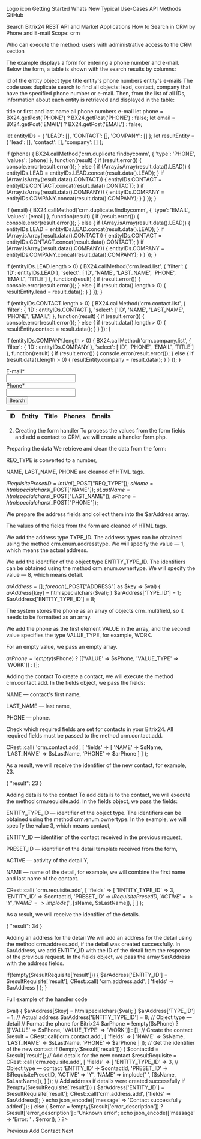 Logo icon
Getting Started
Whats New
Typical Use-Cases
API Methods
GitHub

Search
Bitrix24 REST API and Market Applications
How to Search in CRM by Phone and E-mail
Scope: crm

Who can execute the method: users with administrative access to the CRM section

The example displays a form for entering a phone number and e-mail. Below the form, a table is shown with the search results by columns:

id of the entity
object type
title
entity's phone numbers
entity's e-mails
The code uses duplicate search to find all objects: lead, contact, company that have the specified phone number or e-mail. Then, from the list of all IDs, information about each entity is retrieved and displayed in the table:

title or first and last name
all phone numbers
e-mail
let phone = BX24.getPost('PHONE') ? BX24.getPost('PHONE') : false;
let email = BX24.getPost('EMAIL') ? BX24.getPost('EMAIL') : false;

let entityIDs = {
    'LEAD': [],
    'CONTACT': [],
    'COMPANY': []
};
let resultEntity = {
    'lead': [],
    'contact': [],
    'company': []
};

if (phone) {
    BX24.callMethod('crm.duplicate.findbycomm', {
        'type': 'PHONE',
        'values': [phone]
    }, function(result) {
        if (result.error()) {
            console.error(result.error());
        } else {
            if (Array.isArray(result.data().LEAD)) {
                entityIDs.LEAD = entityIDs.LEAD.concat(result.data().LEAD);
            }
            if (Array.isArray(result.data().CONTACT)) {
                entityIDs.CONTACT = entityIDs.CONTACT.concat(result.data().CONTACT);
            }
            if (Array.isArray(result.data().COMPANY)) {
                entityIDs.COMPANY = entityIDs.COMPANY.concat(result.data().COMPANY);
            }
        }
    });
}

if (email) {
    BX24.callMethod('crm.duplicate.findbycomm', {
        'type': 'EMAIL',
        'values': [email]
    }, function(result) {
        if (result.error()) {
            console.error(result.error());
        } else {
            if (Array.isArray(result.data().LEAD)) {
                entityIDs.LEAD = entityIDs.LEAD.concat(result.data().LEAD);
            }
            if (Array.isArray(result.data().CONTACT)) {
                entityIDs.CONTACT = entityIDs.CONTACT.concat(result.data().CONTACT);
            }
            if (Array.isArray(result.data().COMPANY)) {
                entityIDs.COMPANY = entityIDs.COMPANY.concat(result.data().COMPANY);
            }
        }
    });
}

if (entityIDs.LEAD.length > 0) {
    BX24.callMethod('crm.lead.list', {
        'filter': {
            'ID': entityIDs.LEAD
        },
        'select': ['ID', 'NAME', 'LAST_NAME', 'PHONE', 'EMAIL', 'TITLE']
    }, function(result) {
        if (result.error()) {
            console.error(result.error());
        } else {
            if (result.data().length > 0) {
                resultEntity.lead = result.data();
            }
        }
    });
}

if (entityIDs.CONTACT.length > 0) {
    BX24.callMethod('crm.contact.list', {
        'filter': {
            'ID': entityIDs.CONTACT
        },
        'select': ['ID', 'NAME', 'LAST_NAME', 'PHONE', 'EMAIL']
    }, function(result) {
        if (result.error()) {
            console.error(result.error());
        } else {
            if (result.data().length > 0) {
                resultEntity.contact = result.data();
            }
        }
    });
}

if (entityIDs.COMPANY.length > 0) {
    BX24.callMethod('crm.company.list', {
        'filter': {
            'ID': entityIDs.COMPANY
        },
        'select': ['ID', 'PHONE', 'EMAIL', 'TITLE']
    }, function(result) {
        if (result.error()) {
            console.error(result.error());
        } else {
            if (result.data().length > 0) {
                resultEntity.company = result.data();
            }
        }
    });
}
<!DOCTYPE html>
<html lang="en">
    <head>
        <link rel="stylesheet" href="https://stackpath.bootstrapcdn.com/bootstrap/4.3.1/css/bootstrap.min.css" crossorigin="anonymous">
    </head>
    <body class="container">
        <form method="post" action="">
            <div class="row">
                <div class="col-4 mt-3">
                    <label>E-mail*</label>
                </div>
                <div class="col-6 mt-3">
                    <input type="text" name="EMAIL" value="">
                </div>
            </div>
            <div class="row">
                <div class="col-4 mt-3">
                    <label>Phone*</label>
                </div>
                <div class="col-6 mt-3">
                    <input type="text" name="PHONE" value="">
                </div>
            </div>
            <div class="row">
                <div class="col-sm-10">
                    <input type="submit" name="SEARCH" class="btn btn-primary" value="Search">
                </div>
            </div>
        </form>
        <table class="table mt-5">
            <thead>
                <tr>
                    <th scope="col">ID</th>
                    <th scope="col">Entity</th>
                    <th scope="col">Title</th>
                    <th scope="col">Phones</th>
                    <th scope="col">Emails</th>
                </tr>
            </thead>
            <tbody id="resultTable">
            </tbody>
        </table>
        <script src="https://api.bitrix24.com/api/v1/"></script>
        <script>
            document.querySelector('form').addEventListener('submit', function(event) {
                event.preventDefault();
                let phone = document.querySelector('input[name="PHONE"]').value;
                let email = document.querySelector('input[name="EMAIL"]').value;

                let entityIDs = {
                    'LEAD': [],
                    'CONTACT': [],
                    'COMPANY': []
                };
                let resultEntity = {
                    'lead': [],
                    'contact': [],
                    'company': []
                };

                if (phone) {
                    BX24.callMethod('crm.duplicate.findbycomm', {
                        'type': 'PHONE',
                        'values': [phone]
                    }, function(result) {
                        if (result.error()) {
                            console.error(result.error());
                        } else {
                            if (Array.isArray(result.data().LEAD)) {
                                entityIDs.LEAD = entityIDs.LEAD.concat(result.data().LEAD);
                            }
                            if (Array.isArray(result.data().CONTACT)) {
                                entityIDs.CONTACT = entityIDs.CONTACT.concat(result.data().CONTACT);
                            }
                            if (Array.isArray(result.data().COMPANY)) {
                                entityIDs.COMPANY = entityIDs.COMPANY.concat(result.data().COMPANY);
                            }
                        }
                    });
                }

                if (email) {
                    BX24.callMethod('crm.duplicate.findbycomm', {
                        'type': 'EMAIL',
                        'values': [email]
                    }, function(result) {
                        if (result.error()) {
                            console.error(result.error());
                        } else {
                            if (Array.isArray(result.data().LEAD)) {
                                entityIDs.LEAD = entityIDs.LEAD.concat(result.data().LEAD);
                            }
                            if (Array.isArray(result.data().CONTACT)) {
                                entityIDs.CONTACT = entityIDs.CONTACT.concat(result.data().CONTACT);
                            }
                            if (Array.isArray(result.data().COMPANY)) {
                                entityIDs.COMPANY = entityIDs.COMPANY.concat(result.data().COMPANY);
                            }
                        }
                    });
                }

                setTimeout(function() {
                    if (entityIDs.LEAD.length > 0) {
                        BX24.callMethod('crm.lead.list', {
                            'filter': {
                                'ID': entityIDs.LEAD
                            },
                            'select': ['ID', 'NAME', 'LAST_NAME', 'PHONE', 'EMAIL', 'TITLE']
                        }, function(result) {
                            if (result.error()) {
                                console.error(result.error());
                            } else {
                                if (result.data().length > 0) {
                                    resultEntity.lead = result.data();
                                }
                            }
                        });
                    }

                    if (entityIDs.CONTACT.length > 0) {
                        BX24.callMethod('crm.contact.list', {
                            'filter': {
                                'ID': entityIDs.CONTACT
                            },
                            'select': ['ID', 'NAME', 'LAST_NAME', 'PHONE', 'EMAIL']
                        }, function(result) {
                            if (result.error()) {
                                console.error(result.error());
                            } else {
                                if (result.data().length > 0) {
                                    resultEntity.contact = result.data();
                                }
                            }
                        });
                    }

                    if (entityIDs.COMPANY.length > 0) {
                        BX24.callMethod('crm.company.list', {
                            'filter': {
                                'ID': entityIDs.COMPANY
                            },
                            'select': ['ID', 'PHONE', 'EMAIL', 'TITLE']
                        }, function(result) {
                            if (result.error()) {
                                console.error(result.error());
                            } else {
                                if (result.data().length > 0) {
                                    resultEntity.company = result.data();
                                }
                            }
                        });
                    }

                    setTimeout(function() {
                        let resultTable = document.getElementById('resultTable');
                        resultTable.innerHTML = '';

                        for (let entity in resultEntity) {
                            resultEntity[entity].forEach(function(item) {
                                let phones = '';
                                if (item.PHONE) {
                                    phones = item.PHONE.map(phone => phone.VALUE).join(', ');
                                }
                                let emails = '';
                                if (item.EMAIL) {
                                    emails = item.EMAIL.map(email => email.VALUE).join(', ');
                                }
                                let title = item.TITLE ? item.TITLE + (item.NAME || item.LAST_NAME ? ': ' : '') : '';
                                if (item.NAME || item.LAST_NAME) {
                                    title += [item.NAME, item.LAST_NAME].join(' ');
                                }

                                let row = `<tr>
                                    <th scope="row">${item.ID}</th>
                                    <td>${entity}</td>
                                    <td>${title}</td>
                                    <td>${phones}</td>
                                    <td>${emails}</td>
                                </tr>`;
                                resultTable.innerHTML += row;
                            });
                        }
                    }, 1000);
                }, 1000);
            });
        </script>
    </body>
</html>



Previous
How to Get Lists
Next
How to Get a List of Activities
Logo icon
Getting Started
Whats New
Typical Use-Cases
API Methods
GitHub

Search
Bitrix24 REST API and Market Applications
How to Get a List of Activities
Scope: crm

Who can execute the method: users with administrative access to the CRM section

The example retrieves a list of incomplete activities for a contact. To get activities for other objects, replace the value in the OWNER_TYPE_ID field. A list of possible values for this field can be obtained using the method crm.enum.ownertype.

Note

To use the examples in PHP, configure the CRest class and include the crest.php file in the files where this class is used. Learn more

var contactID = 1;
var resultActivity = [];

BX24.callMethod(
    "crm.activity.list",
    {
        filter: {
            COMPLETED: "N", //only new activity
            OWNER_ID: contactID,
            OWNER_TYPE_ID: 3 // CRest::call('crm.enum.ownertype');
        },
        select: [
            "*",
            "COMMUNICATIONS"
        ]
    },
    function(result) {
        if(result.error())
            console.error(result.error());
        else
            console.dir(result.data());
    }
);



Previous
How to Search in CRM by Phone and e-mail
Next
How to Get a List of Lead Statuses with Semantics
Logo icon
Getting Started
Whats New
Typical Use-Cases
API Methods
GitHub

Search
Bitrix24 REST API and Market Applications
How to Get a List of Lead Statuses with Semantics
Scope: crm

Who can execute the method: users with administrative access to the CRM section

Example of retrieving all lead statuses with semantics.

BX24.callMethod('crm.status.list', { filter: { ENTITY_ID: 'STATUS' } }, function(resultLeads) {
    if (resultLeads.error()) {
        console.error(resultLeads.error());
    } else {
        if (resultLeads.data().length > 0) {
            var table = document.createElement('table');

            var thead = document.createElement('thead');
            var trHead = document.createElement('tr');
            ['STATUS ID', 'NAME', 'SEMANTICS'].forEach(function(text) {
                var th = document.createElement('th');
                th.textContent = text;
                trHead.appendChild(th);
            });
            thead.appendChild(trHead);
            table.appendChild(thead);

            var tbody = document.createElement('tbody');
            resultLeads.data().forEach(function(item) {
                var tr = document.createElement('tr');
                if (item.EXTRA && item.EXTRA.COLOR) {
                    tr.style.color = item.EXTRA.COLOR;
                }
                ['STATUS_ID', 'NAME', 'EXTRA.SEMANTICS'].forEach(function(key) {
                    var td = document.createElement('td');
                    td.textContent = key.split('.').reduce(function(acc, k) {
                        return acc && acc[k];
                    }, item);
                    tr.appendChild(td);
                });
                tbody.appendChild(tr);
            });
            table.appendChild(tbody);

            document.body.appendChild(table);
        }
    }
});



Previous
How to Get a List of Activities
Next
How to Get a List of Estimate Statuses
Logo icon
Getting Started
Whats New
Typical Use-Cases
API Methods
GitHub

Search
Bitrix24 REST API and Market Applications
How to Get a List of Estimate Statuses
Scope: crm

Who can execute the method: users with administrative access to the CRM section

Example of retrieving all statuses of estimates with semantics.

BX24.callMethod('crm.status.list', { filter: { ENTITY_ID: 'QUOTE_STATUS' } }, function(resultQuote) {
    if (resultQuote.error()) {
        console.error(resultQuote.error());
    } else {
        if (resultQuote.data().length > 0) {
            var table = document.createElement('table');

            var thead = document.createElement('thead');
            var trHead = document.createElement('tr');
            ['STATUS ID', 'NAME', 'SEMANTICS'].forEach(function(text) {
                var th = document.createElement('th');
                th.textContent = text;
                trHead.appendChild(th);
            });
            thead.appendChild(trHead);
            table.appendChild(thead);

            var tbody = document.createElement('tbody');
            resultQuote.data().forEach(function(item) {
                var tr = document.createElement('tr');
                if (item.EXTRA && item.EXTRA.COLOR) {
                    tr.style.color = item.EXTRA.COLOR;
                }
                ['STATUS_ID', 'NAME', 'EXTRA.SEMANTICS'].forEach(function(key) {
                    var td = document.createElement('td');
                    td.textContent = key.split('.').reduce(function(acc, k) {
                        return acc && acc[k];
                    }, item);
                    tr.appendChild(td);
                });
                tbody.appendChild(tr);
            });
            table.appendChild(tbody);

            document.body.appendChild(table);
        }
    }
});



Previous
How to Get a List of Lead Statuses with Semantics
Next
How to Get a Deal Funnel for a Given Direction
Logo icon
Getting Started
Whats New
Typical Use-Cases
API Methods
GitHub

Search
Bitrix24 REST API and Market Applications
How to Get the Sales Funnel of a Given Direction with the Semantics of Each Deal Stage
Scope: crm

Who can execute the method: users with administrative access to the CRM section

This example outputs all existing deal directions along with the semantics for each stage.

var arCategory = [];

BX24.callMethod('crm.dealcategory.list', {}, function(result) {
    if (result.error()) {
        console.error(result.error());
    } else {
        arCategory = result.data().reduce(function(acc, item) {
            acc[item.ID] = item.NAME;
            return acc;
        }, {});

        BX24.callMethod('crm.dealcategory.default.get', {}, function(result) {
            if (result.error()) {
                console.error(result.error());
            } else {
                arCategory[result.data().ID] = result.data().NAME;

                Object.keys(arCategory).forEach(function(id) {
                    var entity_id = id > 0 ? 'DEAL_STAGE_' + id : 'DEAL_STAGE';

                    BX24.callMethod('crm.status.list', { filter: { ENTITY_ID: entity_id } }, function(resultDeal) {
                        if (resultDeal.error()) {
                            console.error(resultDeal.error());
                        } else {
                            var table = document.createElement('table');
                            var caption = document.createElement('caption');
                            caption.textContent = arCategory[id];
                            table.appendChild(caption);

                            var thead = document.createElement('thead');
                            var trHead = document.createElement('tr');
                            ['STATUS ID', 'NAME', 'SEMANTICS'].forEach(function(text) {
                                var th = document.createElement('th');
                                th.textContent = text;
                                trHead.appendChild(th);
                            });
                            thead.appendChild(trHead);
                            table.appendChild(thead);

                            var tbody = document.createElement('tbody');
                            resultDeal.data().forEach(function(item) {
                                var tr = document.createElement('tr');
                                if (item.EXTRA && item.EXTRA.COLOR) {
                                    tr.style.color = item.EXTRA.COLOR;
                                }
                                ['STATUS_ID', 'NAME', 'EXTRA.SEMANTICS'].forEach(function(key) {
                                    var td = document.createElement('td');
                                    td.textContent = key.split('.').reduce(function(acc, k) {
                                        return acc && acc[k];
                                    }, item);
                                    tr.appendChild(td);
                                });
                                tbody.appendChild(tr);
                            });
                            table.appendChild(tbody);

                            document.body.appendChild(table);
                        }
                    });
                });
            }
        });
    }
});



Previous
How to Get a List of Estimate Statuses
Next
How to Get a Client's Address from CRM
Logo icon
Getting Started
Whats New
Typical Use-Cases
API Methods
GitHub

Search
Bitrix24 REST API and Market Applications
In this article:
1. Retrieving Requisites Associated with a Contact
2. Retrieving the Address
Code Example
How to Get a Client's Address from CRM
Scope: crm

Who can execute the method: users with administrative access to the CRM section

A client's address can be stored in Bitrix:

in a user-defined field of type "address" for any CRM entity. To retrieve the address from the field, call the get or list method for the desired entity type.
in the requisites of contacts, companies, and leads. Within a single field Address, multiple addresses can be stored with their types specified. A single client may have several requisites recorded.
To obtain a client's address from the requisites, sequentially execute two methods:

crm.requisite.list
crm.address.list
1. Retrieving Requisites Associated with a Contact
Obtaining the requisite ID is a necessary step, as the address does not have a direct link to the contact or company. The address is linked to the requisite object.

To retrieve the requisites, we use the crm.requisite.list method with the following filter:

in ENTITY_TYPE_ID, specify the value 3 — the identifier for contact type. For company type, use the identifier 4.
in ENTITY_ID — the contact ID, in this example 2429. You can obtain the ID using the crm.contact.list method with a filter based on any known contact field. To get the company ID, use crm.company.list. If you need to obtain the contact or company ID by phone number or email, refer to the tutorial “Finding Duplicates by Phone Number”.
How to Use Examples in Documentation

BX24.callMethod(
"crm.requisite.list",
    {
    filter: { 
         "ENTITY_TYPE_ID": "3", 
         "ENTITY_ID": "2429",      
        },
    select: [
        "ID",
        "ENTITY_TYPE_ID",
        "ENTITY_ID",
        ],
    },
);

We obtained the requisite ID 361 — a parameter necessary for the next request.

   Array
   (
    [result] => Array
       (
           [0] => Array
               (
                   [ID] => 361
                   [ENTITY_TYPE_ID] => 3
                   [ENTITY_ID] => 2429
               )
       )
    [total] => 1      
   )

2. Retrieving the Address
To obtain the address, we use the crm.address.list method with the following filter:

in ENTITY_TYPE_ID, specify the value 8 — the identifier for requisite type
in ENTITY_ID — the requisite ID obtained from the previous request, in this example 361
in TYPE_ID — the address type, if you need to retrieve a specific one. For example, the delivery address type is 11, and the legal address type is 6.
BX24.callMethod(
    "crm.address.list",
    {
        filter: { 
        "ENTITY_TYPE_ID": 8, 
        "ENTITY_ID": 361,  
        "TYPE_ID": 11, 
        },
    },
);

We received the delivery address data for the contact.

    Array
    (
        [result] => Array
            (
                [0] => Array
                    (
                        [TYPE_ID] => 11
                        [ENTITY_TYPE_ID] => 8
                        [ENTITY_ID] => 361
                        [ADDRESS_1] => 45th Lane, 10 c1
                        [ADDRESS_2] => 
                        [CITY] => New York
                        [POSTAL_CODE] => 10001
                        [REGION] => Manhattan
                        [PROVINCE] => New York
                        [COUNTRY] => USA
                        [COUNTRY_CODE] => 
                        [LOC_ADDR_ID] => 571
                        [ANCHOR_TYPE_ID] => 3
                        [ANCHOR_ID] => 2429
                    )
            )
        [total] => 1       
    )

Code Example
var contactId = "your_contact_ID_here"; // Replace with the actual contact ID

// Method to retrieve the requisite ID
BX24.callMethod(
    "crm.requisite.list",
    {
        filter: {
            "ENTITY_TYPE_ID": 3,
            "ENTITY_ID": contactId
        },
        select: ["ID"]
    },
    function(requisiteResult) {
        if (requisiteResult.error()) {
            console.error(requisiteResult.error());
        } else {
            var requisites = requisiteResult.data();
            if (requisites.length > 0) {
                var requisiteId = requisites[0].ID;
                console.log("Requisite ID:", requisiteId);

                // Method to retrieve the address
                BX24.callMethod(
                    "crm.address.list",
                    {
                        filter: {
                            "ENTITY_TYPE_ID": 8,
                            "ENTITY_ID": requisiteId,
                            "TYPE_ID": 11
                        }
                    },
                    function(addressResult) {
                        if (addressResult.error()) {
                            console.error(addressResult.error());
                        } else {
                            var addresses = addressResult.data();
                            if (addresses.length > 0) {
                                // Create a table to display the addresses
                                var table = [];
                                addresses.forEach(function(address) {
                                    table.push({
                                        "Address": address.ADDRESS_1 || "Not specified",
                                        "City": address.CITY || "Not specified",
                                        "Postal Code": address.POSTAL_CODE || "Not specified",
                                        "Country": address.COUNTRY || "Not specified"
                                    });
                                });
                                console.table(table);
                            } else {
                                console.log("Delivery address not found.");
                            }
                        }
                    }
                );
            } else {
                console.log("Requisite not found.");
            }
        }
    }
);

Previous
How to Get a Deal Funnel for a Given Direction
Next
How to Filter Elements by Stage Name
Logo icon
Getting Started
Whats New
Typical Use-Cases
API Methods
GitHub

Search
Bitrix24 REST API and Market Applications
In this article:
1. Retrieve the Funnel Identifier
2. Retrieve the Stage Identifier
3. Retrieve the List of Items at the Stage
Retrieve the Responsible Person's Data
Code Example
How to Filter Items by Stage Name
Scope: crm, user_brief

Who can execute the method: a user with read access to CRM entities

The stage name is not stored in the "Stage" field of the CRM entity. The "Stage" field contains an identifier. You can match the name and identifier of the stage using methods for working with dictionaries — system fields of the "list" type. To search for items by stage name, we will sequentially execute three methods:

crm.category.list — retrieve the funnel identifier
crm.status.list — retrieve the stage identifier in the funnel
crm.item.list — retrieve the list of items at the stage
1. Retrieve the Funnel Identifier
We will use the method crm.category.list with the parameters:

entityTypeId — specify 2 for deals. This is the identifier of the object type. To find out the identifier of the SPA, execute the method crm.enum.ownertype without parameters.
How to Use Examples in Documentation

BX24.callMethod(
    "crm.category.list",
    {
        entityTypeId: 2,
    },
);

As a result, we received the deal funnels. We will identify the required funnel by its name in the name field. The funnel identifier will be taken from the id field.

{
    "result": {
        "categories": [
            {
                "id": 9,
                "name": "Funnel with Original Name",
                "sort": 200,
                "entityTypeId": 2,
                "isDefault": "N",
                "originId": "",
                "originatorId": ""
            },
            {
                "id": 10,
                "name": "Lead Route",
                "sort": 200,
                "entityTypeId": 2,
                "isDefault": "N",
                "originId": "",
                "originatorId": ""
            },
            {
                "id": 11,
                "name": "Path to Success",
                "sort": 200,
                "entityTypeId": 2,
                "isDefault": "N",
                "originId": "",
                "originatorId": ""
            },
            {
                "id": 0,
                "name": "General",
                "sort": 300,
                "entityTypeId": 2,
                "isDefault": "Y"
            }
        ]
    },
    "total": 4,
}

2. Retrieve the Stage Identifier
We will use the method crm.status.list with the filter:

ENTITY_ID — specify DEAL_STAGE_10, where 10 is the funnel identifier obtained in step 1.
To obtain the stages of the SPA, use a formula like DYNAMIC_185_STAGE_11, where 185 is the ID of the SPA, and 11 is the ID of the funnel.
If the ID of the funnel is 0, make the request for stages without adding _ID.
BX24.callMethod(
    "crm.status.list",
    {
        filter: { "ENTITY_ID": "DEAL_STAGE_10"}
    },
);

As a result, we received a list of stages. We will identify the required stage by its name in the NAME field. The stage identifier will be taken from the STATUS_ID field.

{
    "result": [
        {
            "ID": "331",
            "ENTITY_ID": "DEAL_STAGE_10",
            "STATUS_ID": "C10:NEW",
            "NAME": "New",
            "NAME_INIT": "New",
            "SORT": "10",
            "SYSTEM": "Y",
            "CATEGORY_ID": "5",
            "COLOR": "#39A8EF",
            "SEMANTICS": null,
            "EXTRA": {
                "SEMANTICS": "process",
                "COLOR": "#39A8EF"
            }
        },
        {
            "ID": "333",
            "ENTITY_ID": "DEAL_STAGE_10",
            "STATUS_ID": "C10:PREPARATION",
            "NAME": "Document Preparation",
            "NAME_INIT": "",
            "SORT": "20",
            "SYSTEM": "N",
            "CATEGORY_ID": "5",
            "COLOR": "#2FC6F6",
            "SEMANTICS": null,
            "EXTRA": {
                "SEMANTICS": "process",
                "COLOR": "#2FC6F6"
            }
        },
        {
            "ID": "335",
            "ENTITY_ID": "DEAL_STAGE_10",
            "STATUS_ID": "C10:PREPAYMENT_INVOICE",
            "NAME": "Approval",
            "NAME_INIT": "",
            "SORT": "30",
            "SYSTEM": "N",
            "CATEGORY_ID": "5",
            "COLOR": "#55d0e0",
            "SEMANTICS": null,
            "EXTRA": {
                "SEMANTICS": "process",
                "COLOR": "#55d0e0"
            }
        },
        {
            "ID": "337",
            "ENTITY_ID": "DEAL_STAGE_10",
            "STATUS_ID": "C10:EXECUTING",
            "NAME": "In Progress",
            "NAME_INIT": "",
            "SORT": "40",
            "SYSTEM": "N",
            "CATEGORY_ID": "5",
            "COLOR": "#47E4C2",
            "SEMANTICS": null,
            "EXTRA": {
                "SEMANTICS": "process",
                "COLOR": "#47E4C2"
            }
        },
        {
            "ID": "339",
            "ENTITY_ID": "DEAL_STAGE_10",
            "STATUS_ID": "C10:FINAL_INVOICE",
            "NAME": "Final Invoice",
            "NAME_INIT": "",
            "SORT": "50",
            "SYSTEM": "N",
            "CATEGORY_ID": "5",
            "COLOR": "#FFA900",
            "SEMANTICS": null,
            "EXTRA": {
                "SEMANTICS": "process",
                "COLOR": "#FFA900"
            }
        },
        {
            "ID": "341",
            "ENTITY_ID": "DEAL_STAGE_10",
            "STATUS_ID": "C10:WON",
            "NAME": "Deal Won",
            "NAME_INIT": "Deal Won",
            "SORT": "60",
            "SYSTEM": "Y",
            "CATEGORY_ID": "5",
            "COLOR": "#7BD500",
            "SEMANTICS": "S",
            "EXTRA": {
                "SEMANTICS": "success",
                "COLOR": "#7BD500"
            }
        },
        {
            "ID": "343",
            "ENTITY_ID": "DEAL_STAGE_10",
            "STATUS_ID": "C10:LOSE",
            "NAME": "Deal Lost",
            "NAME_INIT": "Deal Lost",
            "SORT": "70",
            "SYSTEM": "Y",
            "CATEGORY_ID": "5",
            "COLOR": "#FF5752",
            "SEMANTICS": "F",
            "EXTRA": {
                "SEMANTICS": "failure",
                "COLOR": "#FF5752"
            }
        },
        {
            "ID": "345",
            "ENTITY_ID": "DEAL_STAGE_10",
            "STATUS_ID": "C10:APOLOGY",
            "NAME": "Analysis of Failure Reason",
            "NAME_INIT": "",
            "SORT": "80",
            "SYSTEM": "N",
            "CATEGORY_ID": "5",
            "COLOR": "#FF5752",
            "SEMANTICS": "F",
            "EXTRA": {
                "SEMANTICS": "apology",
                "COLOR": "#FF5752"
            }
        }
    ],
    "total": 8,
}

3. Retrieve the List of Items at the Stage
We will use the method crm.item.list with the parameters:

entityTypeId — specify 2 for deals. This is the identifier of the object type. To find out the identifier of the SPA, execute the method crm.enum.ownertype without parameters.
filter[stageId] — specify C10:PREPAYMENT_INVOICE. This is the stage identifier obtained in step 2.
select[] — specify the fields of the items that we want to retrieve. Without the select parameter, all fields, including custom ones, will be returned.
BX24.callMethod(
    'crm.item.list',
    {
        entityTypeId: 2,
        select: [
            "id", 
            "title",
            "assignedById", 
            "opportunity", 
        ],
        filter: {
            "stageId": ["C10:PREPAYMENT_INVOICE"],
        },
    },
);

As a result, we received a list of items at the requested stage.

{
    "result": {
        "items": [
            {
                "id": 5111,
                "assignedById": 1,
                "title": "Purchase of Stoves",
                "opportunity": 500
            },
            {
                "id": 5199,
                "assignedById": 29,
                "title": "Purchase of Heaters",
                "opportunity": 250
            },
            {
                "id": 5257,
                "assignedById": 29,
                "title": "Purchase of Bread Makers",
                "opportunity": 200
            },
            {
                "id": 5273,
                "assignedById": 29,
                "title": "Purchase of Machines",
                "opportunity": 0
            },
            {
                "id": 5317,
                "assignedById": 29,
                "title": "Purchase of Blenders",
                "opportunity": 100
            }
        ]
    },
    "total": 5,
}

Retrieve the Responsible Person's Data
In the received result, the ID of the employee responsible for the item is specified. To display the first name and last name of the employee, we will use the method user.get with the filter:

ID — specify the value from the assignedById parameter obtained in step 3.
BX24.callMethod(
    "user.get",
    {
        "ID": 29
    },
);

As a result, we will receive data about the employee, including the fields NAME and LAST_NAME.

{
    "result": [
        {
            "ID": "29",
            "ACTIVE": true,
            "NAME": "Vadim",
            "LAST_NAME": "Valeev",
            "SECOND_NAME": "",
            "EMAIL": "v.r.valeev@bitrix.com",
            "LAST_LOGIN": "2025-05-15T13:06:54+00:00",
            "DATE_REGISTER": "2024-07-15T00:00:00+00:00",
            "TIME_ZONE": "",
            "IS_ONLINE": "Y",
            "TIMESTAMP_X": {
            },
            "LAST_ACTIVITY_DATE": {
            },
            "PERSONAL_GENDER": "",
            "PERSONAL_WWW": "",
            "PERSONAL_BIRTHDAY": "2000-07-14T00:00:00+00:00",
            "PERSONAL_MOBILE": "",
            "PERSONAL_CITY": "",
            "WORK_PHONE": "",
            "WORK_POSITION": "",
            "UF_EMPLOYMENT_DATE": "",
            "UF_DEPARTMENT": [1],
            "USER_TYPE": "employee"
        },
    ],
}

Code Example
// Step 1: Request the funnel name from the user
let funnelName = prompt("Enter the name of the deal funnel:");

// Step 2: Retrieve the list of funnels
BX24.callMethod(
    "crm.category.list",
    {
        entityTypeId: 2,
    },
    function (result) {
        if (result.error()) {
            console.error(result.error().ex);
            return;
        }

        let categories = result.data().categories;
        let selectedFunnel = categories.find(cat => cat.name === funnelName);

        if (!selectedFunnel) {
            alert("Funnel not found.");
            return;
        }

        let funnelId = selectedFunnel.id;

        // Step 3: Request the stage name from the user
        let stageName = prompt("Enter the name of the stage:");

        // Step 4: Retrieve the list of stages for the selected funnel
        let entityID = funnelId === 0 ? "DEAL_STAGE" : `DEAL_STAGE_${funnelId}`;

        BX24.callMethod(
            "crm.status.list",
            {
                filter: { "ENTITY_ID": entityID }
            },
            function (result) {
                if (result.error()) {
                    console.error(result.error().ex);
                    return;
                }

                let stages = result.data();
                let selectedStage = stages.find(stage => stage.NAME === stageName);

                if (!selectedStage) {
                    alert("Stage not found.");
                    return;
                }

                let stageId = selectedStage.STATUS_ID;

                // Step 5: Retrieve the list of deals at the selected stage
                BX24.callMethod(
                    "crm.item.list",
                    {
                        entityTypeId: 2,
                        select: ["id", "title", "assignedById", "opportunity"],
                        filter: {
                            "stageId": stageId,
                        },
                    },
                    function (result) {
                        if (result.error()) {
                            console.error(result.error().ex);
                            return;
                        }

                        let deals = result.data().items;
                        let uniqueResponsibleIds = [...new Set(deals.map(deal => deal.assignedById))];

                        let userMap = {};

                        // Step 6: Retrieve user information
                        uniqueResponsibleIds.forEach(userId => {
                            BX24.callMethod(
                                "user.get",
                                {
                                    "ID": userId
                                },
                                function (userResult) {
                                    if (userResult.error()) {
                                        console.error(userResult.error().ex);
                                        return;
                                    }

                                    let user = userResult.data()[0];
                                    userMap[userId] = {
                                        name: user.NAME,
                                        lastName: user.LAST_NAME
                                    };
                                }
                            );
                        });

                        // Step 7: Output results to the console in a text table format
                        setTimeout(() => {
                            let table = [];

                            // Header
                            table.push([
                                "Deal ID",
                                "Title",
                                "Responsible First Name",
                                "Responsible Last Name",
                                "Expected Revenue"
                            ]);

                            // Data rows
                            deals.forEach(deal => {
                                let responsible = userMap[deal.assignedById] || { name: "Unknown", lastName: "Unknown" };
                                table.push([
                                    deal.id,
                                    deal.title,
                                    responsible.name,
                                    responsible.lastName,
                                    deal.opportunity || 0
                                ]);
                            });

                            // Output the table to the console
                            console.table(table);
                        }, 1000); // Delay for all requests to complete
                    }
                );
            }
        );
    }
);

Previous
How to Get a Client's Address from CRM
Next
Sales Intelligence

Add a contact with details via a web form
Scope: crm

Who can execute the method: users with permission to create contacts in CRM

You can place a form on the site to collect client data and details. When a client fills out the form, their data will be sent to CRM, and you will be able to process the request.

Setting up the form consists of two steps.

We will place the form on a PHP page. In the page code, we will retrieve the list of detail templates and address fields for the form. The form data will be sent to the handler.

We will create a file to process the data. The handler will accept and prepare the data, and then create a contact with the details.

1. Creating the web form
To generate the form fields, we will use data from Bitrix24. To get information about the detail settings, we will sequentially execute two methods:

crm.address.fields — we retrieve the list of address fields. The result is saved in arAddressFields.

$arAddressFields = CRest::call('crm.address.fields', []);

crm.requisite.preset.list — we request the list of detail templates. Using the select parameter, we choose the ID and NAME fields for each template. The result is saved in arRequisiteType.

$arRequisiteType = CRest::call(
    'crm.requisite.preset.list', [
        'select' => ["ID", "NAME"]
    ]
);

We will add a web form to the site page with the following fields:

REQ_TYPE — a dropdown list with the type of details from the arRequisiteType array, required,

NAME — contact's first name, required,

LAST_NAME — last name,

PHONE — phone number,

${addressFieldsInputs} — address fields, which are created dynamically from the arAddressFields array.

The form sends data using the POST method to the form.php file.

Full example of the page code with the form
How to Use Examples in Documentation

<?php
// Retrieve the list of address fields and detail templates
$arAddressFields = CRest::call('crm.address.fields', []);
$arRequisiteType = CRest::call('crm.requisite.preset.list', [
    'select' => ["ID", "NAME"]
]);

if (!empty($arRequisiteType['result'])): 
    $arRequisiteType = array_column($arRequisiteType['result'], 'NAME', 'ID');

    // Remove system and unused address fields
    $excludeFields = ['TYPE_ID', 'ENTITY_TYPE_ID', 'ENTITY_ID', 'COUNTRY_CODE', 'ANCHOR_TYPE_ID', 'ANCHOR_ID'];
    foreach ($excludeFields as $field) {
        unset($arAddressFields['result'][$field]);
    }
?>
    <form id="form_to_crm">
        <select name="REQ_TYPE" required>
            <option value="" disabled selected>Select the type of details</option>
            <?php foreach ($arRequisiteType as $id => $name): ?>
                <option value="<?=$id?>"><?=$name?></option>
            <?php endforeach; ?>
        </select>
        <input type="text" name="NAME" placeholder="First Name" required>
        <input type="text" name="LAST_NAME" placeholder="Last Name">
        <input type="text" name="PHONE" placeholder="Phone">
        <?php foreach ($arAddressFields['result'] as $key => $arField): ?>
            <input type="text" name="ADDRESS[<?=$key?>]" 
                   placeholder="<?=$arField['title']?>" 
                   <?=$arField['isRequired'] ? 'required' : ''?>>
        <?php endforeach; ?>
        <input type="submit" value="Submit">
    </form>
<?php else: ?>
    <p>No available types of details.</p>
<?php endif; ?>

<script src="https://ajax.googleapis.com/ajax/libs/jquery/3.3.1/jquery.min.js"></script> 
<script>
$(document).ready(function() {
    $('#form_to_crm').on('submit', function(el) {
        el.preventDefault();
        $.ajax({
            method: 'POST',
            dataType: 'json',
            url: 'form.php',
            data: $(this).serialize(),
            success: function(data) {
                alert(data.message);
            }
        });
    });
});
</script>

2. Creating the form handler
To process the values from the form fields and add a contact to CRM, we will create a handler form.php.

Preparing the data
We retrieve and clean the data from the form:

REQ_TYPE is converted to a number,

NAME, LAST_NAME, PHONE are cleaned of HTML tags.

$iRequisitePresetID = intVal($_POST["REQ_TYPE"]);
$sName = htmlspecialchars($_POST["NAME"]);
$sLastName = htmlspecialchars($_POST["LAST_NAME"]);
$sPhone = htmlspecialchars($_POST["PHONE"]);

We prepare the address fields and collect them into the $arAddress array.

The values of the fields from the form are cleaned of HTML tags.

We add the address type TYPE_ID. The address types can be obtained using the method crm.enum.addresstype. We will specify the value — 1, which means the actual address.

We add the identifier of the object type ENTITY_TYPE_ID. The identifiers can be obtained using the method crm.enum.ownertype. We will specify the value — 8, which means detail.

$arAddress = [];
foreach($_POST["ADDRESS"] as $key => $val) {
    $arAddress[$key] = htmlspecialchars($val);
}
$arAddress['TYPE_ID'] = 1;
$arAddress['ENTITY_TYPE_ID'] = 8;

The system stores the phone as an array of objects crm_multifield, so it needs to be formatted as an array.

We add the phone as the first element VALUE in the array, and the second value specifies the type VALUE_TYPE, for example, WORK.

For an empty value, we pass an empty array.

$arPhone = !empty($sPhone) ? [['VALUE' => $sPhone, 'VALUE_TYPE' => 'WORK']] : [];

Adding the contact
To create a contact, we will execute the method crm.contact.add. In the fields object, we pass the fields:

NAME — contact's first name,

LAST_NAME — last name,

PHONE — phone.

Check which required fields are set for contacts in your Bitrix24. All required fields must be passed to the method crm.contact.add.

CRest::call(
    'crm.contact.add', [
        'fields' => [
            'NAME' => $sName,
            'LAST_NAME' => $sLastName,
            'PHONE' => $arPhone
        ]
    ]
);

As a result, we will receive the identifier of the new contact, for example, 23.

{
	"result": 23
}

Adding details to the contact
To add details to the contact, we will execute the method crm.requisite.add. In the fields object, we pass the fields:

ENTITY_TYPE_ID — identifier of the object type. The identifiers can be obtained using the method crm.enum.ownertype. In the example, we will specify the value 3, which means contact,

ENTITY_ID — identifier of the contact received in the previous request,

PRESET_ID — identifier of the detail template received from the form,

ACTIVE — activity of the detail Y,

NAME — name of the detail, for example, we will combine the first name and last name of the contact.

CRest::call(
    'crm.requisite.add', 
    [
        'fields' => [
            'ENTITY_TYPE_ID' => 3,
            'ENTITY_ID' => $contactId,
            'PRESET_ID' => $iRequisitePresetID,
            'ACTIVE' => 'Y',
            'NAME' => implode(' ', [$sName, $sLastName]),
        ]
    ]
);

As a result, we will receive the identifier of the details.

{
    "result": 34
}

Adding an address for the detail
We will add an address for the detail using the method crm.address.add, if the detail was created successfully. In $arAddress, we add ENTITY_ID with the ID of the detail from the response of the previous request. In the fields object, we pass the array $arAddress with the address fields.

if(!empty($resultRequisite['result'])) {
	$arAddress['ENTITY_ID'] = $resultRequisite['result'];
	CRest::call(
		'crm.address.add',
		[
			'fields' => $arAddress
		]
	);
}

Full example of the handler code
<?php
require_once('crest.php');

// Retrieve and clean the form data
$iRequisitePresetID = intVal($_POST["REQ_TYPE"]);
$sName = htmlspecialchars($_POST["NAME"]);
$sLastName = htmlspecialchars($_POST["LAST_NAME"]);
$sPhone = htmlspecialchars($_POST["PHONE"]);

// Prepare the address
$arAddress = [];
foreach ($_POST["ADDRESS"] as $key => $val) {
    $arAddress[$key] = htmlspecialchars($val);
}
$arAddress['TYPE_ID'] = 1; // Actual address
$arAddress['ENTITY_TYPE_ID'] = 8; // Object type — detail

// Format the phone for Bitrix24
$arPhone = !empty($sPhone) ? [['VALUE' => $sPhone, 'VALUE_TYPE' => 'WORK']] : [];

// Create the contact
$result = CRest::call('crm.contact.add', [
    'fields' => [
        'NAME' => $sName,
        'LAST_NAME' => $sLastName,
        'PHONE' => $arPhone
    ]
]);

// Get the identifier of the new contact
if (!empty($result['result'])) {
    $contactId = $result['result'];

    // Add details for the new contact
    $resultRequisite = CRest::call('crm.requisite.add', [
        'fields' => [
            'ENTITY_TYPE_ID' => 3, // Object type — contact
            'ENTITY_ID' => $contactId,
            'PRESET_ID' => $iRequisitePresetID,
            'ACTIVE' => 'Y',
            'NAME' => implode(' ', [$sName, $sLastName]),
        ]
    ]);

    // Add address if details were created successfully
    if (!empty($resultRequisite['result'])) {
        $arAddress['ENTITY_ID'] = $resultRequisite['result'];
        CRest::call('crm.address.add', ['fields' => $arAddress]);
    }

    echo json_encode(['message' => 'Contact successfully added']);
} else {
    $error = !empty($result['error_description']) ? $result['error_description'] : 'Unknown error';
    echo json_encode(['message' => 'Error: ' . $error]);
}
?>

Previous
Add Contact
Next
